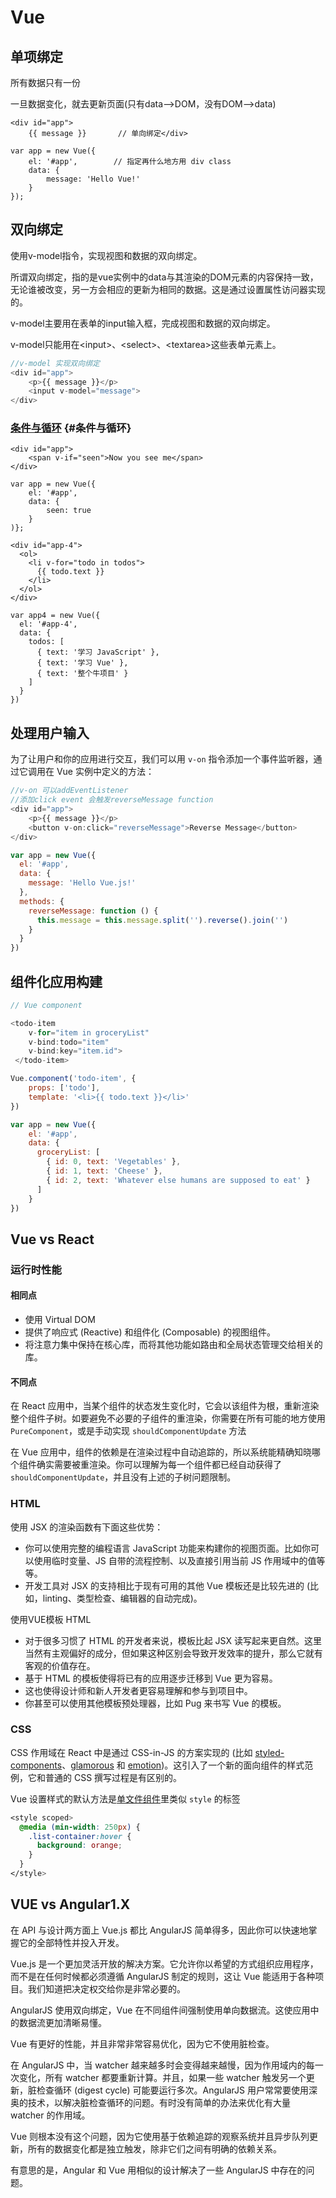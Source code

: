 # Vue

## 单项绑定

所有数据只有一份

一旦数据变化，就去更新页面\(只有data--&gt;DOM，没有DOM--&gt;data\)

```text
<div id="app">    
    {{ message }}       // 单向绑定</div>

var app = new Vue({     
    el: '#app',        // 指定再什么地方用 div class    
    data: {        
        message: 'Hello Vue!'    
    }
});
```

## 双向绑定

使用v-model指令，实现视图和数据的双向绑定。

所谓双向绑定，指的是vue实例中的data与其渲染的DOM元素的内容保持一致，无论谁被改变，另一方会相应的更新为相同的数据。这是通过设置属性访问器实现的。

v-model主要用在表单的input输入框，完成视图和数据的双向绑定。

v-model只能用在&lt;input&gt;、&lt;select&gt;、&lt;textarea&gt;这些表单元素上。

```javascript
//v-model 实现双向绑定
<div id="app">
    <p>{{ message }}</p>
    <input v-model="message">
</div>
```

### [条件与循环](https://cn.vuejs.org/v2/guide/#%E6%9D%A1%E4%BB%B6%E4%B8%8E%E5%BE%AA%E7%8E%AF) {#条件与循环}

```text
<div id="app">
    <span v-if="seen">Now you see me</span>
</div>

var app = new Vue({
    el: '#app',
    data: {
        seen: true
    }
)};

<div id="app-4">
  <ol>
    <li v-for="todo in todos">
      {{ todo.text }}
    </li>
  </ol>
</div>

var app4 = new Vue({
  el: '#app-4',
  data: {
    todos: [
      { text: '学习 JavaScript' },
      { text: '学习 Vue' },
      { text: '整个牛项目' }
    ]
  }
})
```

## 处理用户输入

为了让用户和你的应用进行交互，我们可以用 `v-on` 指令添加一个事件监听器，通过它调用在 Vue 实例中定义的方法：

```javascript
//v-on 可以addEventListener
//添加click event 会触发reverseMessage function
<div id="app">
    <p>{{ message }}</p>
    <button v-on:click="reverseMessage">Reverse Message</button>
</div>

var app = new Vue({
  el: '#app',
  data: {
    message: 'Hello Vue.js!'
  },
  methods: {
    reverseMessage: function () {
      this.message = this.message.split('').reverse().join('')
    }
  }
})

```

## 组件化应用构建

```javascript
// Vue component 

<todo-item
    v-for="item in groceryList"
    v-bind:todo="item"
    v-bind:key="item.id">
 </todo-item>

Vue.component('todo-item', {
    props: ['todo'],
    template: '<li>{{ todo.text }}</li>'
})

var app = new Vue({
    el: '#app',
    data: {
      groceryList: [
        { id: 0, text: 'Vegetables' },
        { id: 1, text: 'Cheese' },
        { id: 2, text: 'Whatever else humans are supposed to eat' }
      ]
    }
})

```



## 

## 

## 

## 

## 

## 

## 

## 

## 

## 

## 

## 

## 

## 

## 

## 

## 

## 

## Vue vs React 

### 运行时性能

#### 相同点

* 使用 Virtual DOM
* 提供了响应式 \(Reactive\) 和组件化 \(Composable\) 的视图组件。
* 将注意力集中保持在核心库，而将其他功能如路由和全局状态管理交给相关的库。

#### 不同点

在 React 应用中，当某个组件的状态发生变化时，它会以该组件为根，重新渲染整个组件子树。如要避免不必要的子组件的重渲染，你需要在所有可能的地方使用 `PureComponent`，或是手动实现 `shouldComponentUpdate` 方法

在 Vue 应用中，组件的依赖是在渲染过程中自动追踪的，所以系统能精确知晓哪个组件确实需要被重渲染。你可以理解为每一个组件都已经自动获得了 `shouldComponentUpdate`，并且没有上述的子树问题限制。

### HTML

使用 JSX 的渲染函数有下面这些优势：

* 你可以使用完整的编程语言 JavaScript 功能来构建你的视图页面。比如你可以使用临时变量、JS 自带的流程控制、以及直接引用当前 JS 作用域中的值等等。
* 开发工具对 JSX 的支持相比于现有可用的其他 Vue 模板还是比较先进的 \(比如，linting、类型检查、编辑器的自动完成\)。

使用VUE模板 HTML

* 对于很多习惯了 HTML 的开发者来说，模板比起 JSX 读写起来更自然。这里当然有主观偏好的成分，但如果这种区别会导致开发效率的提升，那么它就有客观的价值存在。
* 基于 HTML 的模板使得将已有的应用逐步迁移到 Vue 更为容易。
* 这也使得设计师和新人开发者更容易理解和参与到项目中。
* 你甚至可以使用其他模板预处理器，比如 Pug 来书写 Vue 的模板。

### CSS

CSS 作用域在 React 中是通过 CSS-in-JS 的方案实现的 \(比如 [styled-components](https://github.com/styled-components/styled-components)、[glamorous](https://github.com/paypal/glamorous) 和 [emotion](https://github.com/emotion-js/emotion)\)。这引入了一个新的面向组件的样式范例，它和普通的 CSS 撰写过程是有区别的。

 Vue 设置样式的默认方法是[单文件组件](https://cn.vuejs.org/v2/guide/single-file-components.html)里类似 `style` 的标签

```css
<style scoped>
  @media (min-width: 250px) {
    .list-container:hover {
      background: orange;
    }
  }
</style>
```

## VUE vs Angular1.X

 在 API 与设计两方面上 Vue.js 都比 AngularJS 简单得多，因此你可以快速地掌握它的全部特性并投入开发。

 Vue.js 是一个更加灵活开放的解决方案。它允许你以希望的方式组织应用程序，而不是在任何时候都必须遵循 AngularJS 制定的规则，这让 Vue 能适用于各种项目。我们知道把决定权交给你是非常必要的。

 AngularJS 使用双向绑定，Vue 在不同组件间强制使用单向数据流。这使应用中的数据流更加清晰易懂。

Vue 有更好的性能，并且非常非常容易优化，因为它不使用脏检查。

在 AngularJS 中，当 watcher 越来越多时会变得越来越慢，因为作用域内的每一次变化，所有 watcher 都要重新计算。并且，如果一些 watcher 触发另一个更新，脏检查循环 \(digest cycle\) 可能要运行多次。AngularJS 用户常常要使用深奥的技术，以解决脏检查循环的问题。有时没有简单的办法来优化有大量 watcher 的作用域。

Vue 则根本没有这个问题，因为它使用基于依赖追踪的观察系统并且异步队列更新，所有的数据变化都是独立触发，除非它们之间有明确的依赖关系。

有意思的是，Angular 和 Vue 用相似的设计解决了一些 AngularJS 中存在的问题。

